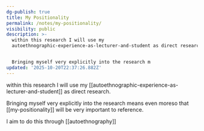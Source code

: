 ```yaml
---
dg-publish: true
title: My Positionality
permalink: /notes/my-positionality/
visibility: public
description: >-
  within this research I will use my
  autoethnographic-experience-as-lecturer-and-student as direct research. 


  Bringing myself very explicitly into the research m
updated: '2025-10-20T22:37:26.882Z'
---
```

within this research I will use my [[autoethnographic-experience-as-lecturer-and-student]] as direct research. 

Bringing myself very explicitly into the research means even moreso that [[my-positionality]] will be very important to reference. 

I aim to do this through [[autoethnography]]
